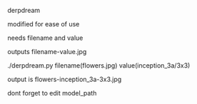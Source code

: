 derpdream

modified for ease of use

needs filename and value

outputs filename-value.jpg

./derpdream.py filename(flowers.jpg) value(inception_3a/3x3)

output is flowers-inception_3a-3x3.jpg

dont forget to edit model_path
